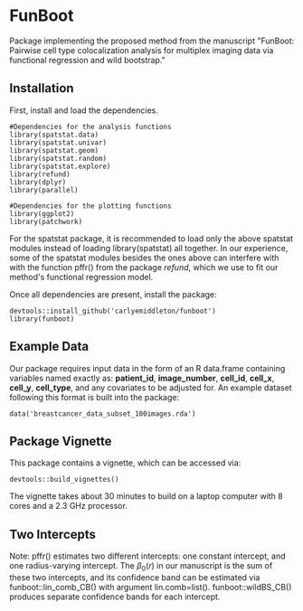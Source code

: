 # FunBoot

Package implementing the proposed method from the manuscript "FunBoot: Pairwise cell type colocalization analysis for multiplex imaging data via functional regression and
wild bootstrap."  

## Installation

First, install and load the dependencies.

```
#Dependencies for the analysis functions
library(spatstat.data)
library(spatstat.univar)
library(spatstat.geom)
library(spatstat.random)
library(spatstat.explore)
library(refund)
library(dplyr)
library(parallel)

#Dependencies for the plotting functions
library(ggplot2)
library(patchwork)

```

For the spatstat package, it is recommended to load only the above spatstat modules instead of loading library(spatstat) all together.  In our experience, some of the spatstat modules besides the ones above can interfere with with the function pffr() from the package *refund*, which we use to fit our method's functional regression model.

Once all dependencies are present, install the package:

```
devtools::install_github('carlyemiddleton/funboot')
library(funboot)
```

## Example Data

Our package requires input data in the form of an R data.frame containing variables named exactly as: **patient_id**, **image_number**, **cell_id**, **cell_x**, **cell_y**, **cell_type**, and any covariates to be adjusted for.  An example dataset following this format is built into the package:  

```
data('breastcancer_data_subset_100images.rda')
```

## Package Vignette

This package contains a vignette, which can be accessed via:

```
devtools::build_vignettes()
```

The vignette takes about 30 minutes to build on a laptop computer with 8 cores and a 2.3 GHz processor. 

## Two Intercepts

Note: pffr() estimates two different intercepts:  one constant intercept, and one radius-varying intercept.  The $\beta_0(r)$ in our manuscript is the sum of these two intercepts, and its confidence band can be estimated via funboot::lin_comb_CB() with argument lin.comb=list().  funboot::wildBS_CB() produces separate confidence bands for each intercept. 
